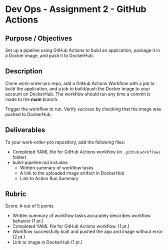 # Dev Ops - Assignment 2 - GitHub Actions

## Purpose / Objectives

Set up a pipeline using GitHub Actions to build an application, package it in a Docker image, and push it to DockerHub.

## Description

Clone work-order-pro repo, add a GitHub Actions Workflow with a job to build the application, and a job to build/push the Docker image to your account on DockerHub.
The workflow should run any time a commit is made to the **main** branch.

Trigger the workflow to run. Verify success by checking that the image was pushed to DockerHub.

## Deliverables

To your work-order-pro repository, add the following files:

- Completed YAML file for GitHub Actions workflow (in `.github` `workflows` folder)
- build-pipeline.md includes:
  - Written summary of workflow tasks
  - A link to the uploaded image artifact in DockerHub
  - Link to Action Run Summary

## Rubric

Score: # out of 5 points

- Written summary of workflow tasks accurately describes workflow behavior (1 pt.)
- Completed YAML file for GitHub Actions workflow. (1 pt.)
- Workflow successfully built and pushed the app and image without error (2 pt.)
- Link to image in DockerHub (1 pt.)
